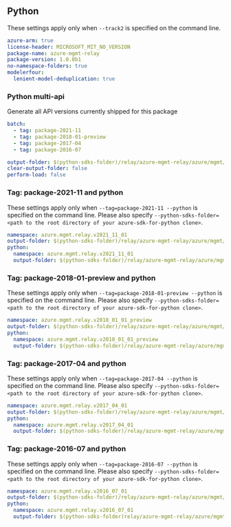 ## Python

These settings apply only when `--track2` is specified on the command line.

``` yaml $(python)
azure-arm: true
license-header: MICROSOFT_MIT_NO_VERSION
package-name: azure-mgmt-relay
package-version: 1.0.0b1
no-namespace-folders: true
modelerfour:
  lenient-model-deduplication: true
```

### Python multi-api

Generate all API versions currently shipped for this package

```yaml $(multiapi) && !$(track2)
batch:
  - tag: package-2021-11
  - tag: package-2018-01-preview
  - tag: package-2017-04
  - tag: package-2016-07
```

``` yaml $(multiapiscript)
output-folder: $(python-sdks-folder)/relay/azure-mgmt-relay/azure/mgmt/relay/
clear-output-folder: false
perform-load: false
```

### Tag: package-2021-11 and python

These settings apply only when `--tag=package-2021-11 --python` is specified on the command line.
Please also specify `--python-sdks-folder=<path to the root directory of your azure-sdk-for-python clone>`.

``` yaml $(tag) == 'package-2021-11'
namespace: azure.mgmt.relay.v2021_11_01
output-folder: $(python-sdks-folder)/relay/azure-mgmt-relay/azure/mgmt/relay/v2021_11_01
python:
  namespace: azure.mgmt.relay.v2021_11_01
  output-folder: $(python-sdks-folder)/relay/azure-mgmt-relay/azure/mgmt/relay/v2021_11_01
```

### Tag: package-2018-01-preview and python

These settings apply only when `--tag=package-2018-01-preview --python` is specified on the command line.
Please also specify `--python-sdks-folder=<path to the root directory of your azure-sdk-for-python clone>`.

``` yaml $(tag) == 'package-2018-01-preview'
namespace: azure.mgmt.relay.v2018_01_01_preview
output-folder: $(python-sdks-folder)/relay/azure-mgmt-relay/azure/mgmt/relay/v2018_01_01_preview
python:
  namespace: azure.mgmt.relay.v2018_01_01_preview
  output-folder: $(python-sdks-folder)/relay/azure-mgmt-relay/azure/mgmt/relay/v2018_01_01_preview
```

### Tag: package-2017-04 and python

These settings apply only when `--tag=package-2017-04 --python` is specified on the command line.
Please also specify `--python-sdks-folder=<path to the root directory of your azure-sdk-for-python clone>`.

``` yaml $(tag) == 'package-2017-04'
namespace: azure.mgmt.relay.v2017_04_01
output-folder: $(python-sdks-folder)/relay/azure-mgmt-relay/azure/mgmt/relay/v2017_04_01
python:
  namespace: azure.mgmt.relay.v2017_04_01
  output-folder: $(python-sdks-folder)/relay/azure-mgmt-relay/azure/mgmt/relay/v2017_04_01
```

### Tag: package-2016-07 and python

These settings apply only when `--tag=package-2016-07 --python` is specified on the command line.
Please also specify `--python-sdks-folder=<path to the root directory of your azure-sdk-for-python clone>`.

``` yaml $(tag) == 'package-2016-07'
namespace: azure.mgmt.relay.v2016_07_01
output-folder: $(python-sdks-folder)/relay/azure-mgmt-relay/azure/mgmt/relay/v2016_07_01
python:
  namespace: azure.mgmt.relay.v2016_07_01
  output-folder: $(python-sdks-folder)relay/azure-mgmt-relay/azure/mgmt/relay/v2016_07_01
```

